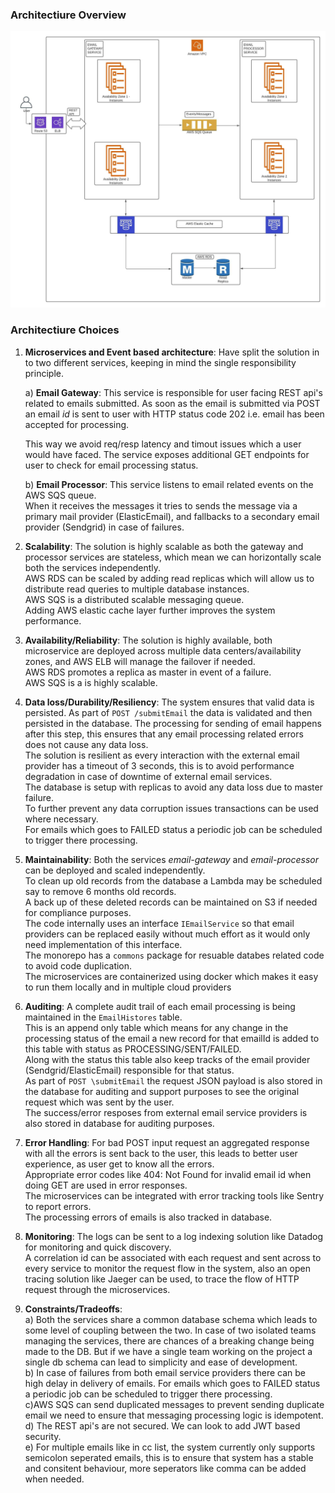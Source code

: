 ### Architectiure Overview  

![Architecture Diagram](architecture.jpeg)
### Architectiure Choices


1. **Microservices and Event based architecture**: Have split the solution in to two different services, keeping in mind the single responsibility principle. 
   
   a) **Email Gateway**: This service is responsible for user facing REST api's related to emails submitted. As soon as the email is submitted via POST an email *id* is sent to user with HTTP status code 202 i.e. email has been accepted for processing.

   This way we avoid req/resp latency and timout issues which a user would have faced. The service exposes additional GET endpoints for user to check for email processing status. 

   b) **Email Processor**: This service listens to email related events on the AWS SQS queue.  
   When it receives the messages it tries to sends the message via a primary mail provider (ElasticEmail), and fallbacks to a secondary email provider (Sendgrid) in case of failures.  

2. **Scalability**: The solution is highly scalable as both the gateway and processor services are stateless, which mean we can horizontally scale both the services independently.    
AWS RDS can be scaled by adding read replicas which will allow us to distribute read queries to multiple database instances.  
AWS SQS is a distributed scalable messaging queue.  
Adding AWS elastic cache layer further improves the system performance.

1. **Availability/Reliability**: The solution is highly available, both microservice are deployed across multiple data centers/availability zones, and AWS ELB will manage the failover if needed.  
AWS RDS promotes a replica as master in event of a failure.  
AWS SQS is a is highly scalable.  
   

2. **Data loss/Durability/Resiliency**: The system ensures that valid data is persisted. As part of `POST /submitEmail`  the data is validated and then persisted in the database. The processing for sending of email happens after this step, this ensures that any email processing related errors does not cause any data loss.    
The solution is resilient as every interaction with the external email provider has a timeout of 3 seconds, this is to avoid performance degradation in case of downtime of external email services.  
The database is setup with replicas to avoid any data loss due to master failure.   
To further prevent any data corruption issues transactions can be used where necessary.  
For emails which goes to FAILED status a periodic job can be scheduled to trigger there processing.  

1. **Maintainability**: Both the services *email-gateway* and *email-processor* can be deployed and scaled independently.  
   To clean up old records from the database a Lambda may be scheduled say to remove 6 months old records.  
   A back up of these deleted records can be maintained on S3 if needed for compliance purposes.  
   The code internally uses an interface `IEmailService` so that email providers can be replaced easily without much effort as it would only need implementation of this interface.  
   The monorepo has a `commons` package for resuable databes related code to avoid code duplication.  
   The microservices are containerized using docker which makes it easy to run them locally and in multiple cloud providers

2. **Auditing**: A complete audit trail of each email processing is being maintained in the ``EmailHistores`` table.   
   This is an append only table which means for any change in the processing status of the email a new record for that emailId is added to this table with status as PROCESSING/SENT/FAILED.  
   Along with the status this table also keep tracks of the email provider (Sendgrid/ElasticEmail) responsible for that status.  
   As part of `POST \submitEmail` the request JSON payload is also stored in the database for auditing and support purposes to see the original request which was sent by the user.  
   The success/error resposes from external email service providers is also stored in database for auditing purposes.  

6. **Error Handling**: For bad POST input request an aggregated response with all the errors is sent back to the user, this leads to better user experience, as user get to know all the errors.    
   Appropriate error codes like 404: Not Found for invalid email id when doing GET are used in error responses.  
   The microservices can be integrated with error tracking tools like Sentry to report errors.  
   The processing errors of emails is also tracked in database.  

7. **Monitoring**: The logs can be sent to a log indexing solution like Datadog for monitoring and quick discovery.  
   A correlation id can be associated with each request and sent across to every service to monitor the request flow in the system, also an open tracing solution like Jaeger can be used, to trace the flow of HTTP request through the microservices.  

8. **Constraints/Tradeoffs**:  
   a) Both the services share a common database schema which leads to some level of coupling between the two. In case of two isolated teams managing the services, there are chances of a breaking change being made to the DB. But if we have a single team working on the project a single db schema can lead to simplicity and ease of development.    
   b) In case of failures from both email service providers there can be high delay in delivery of emails. For emails which goes to FAILED status a periodic job can be scheduled to trigger there processing.  
   c)AWS SQS can send duplicated messages to prevent sending duplicate email we need to ensure that messaging processing logic is idempotent.  
   d) The REST api's are not secured. We can look to add JWT based security.  
   e) For multiple emails like in cc list, the system currently only supports semicolon seperated emails, this is to ensure that system has a stable and consitent behaviour, more seperators like comma can be added when needed.  




     
